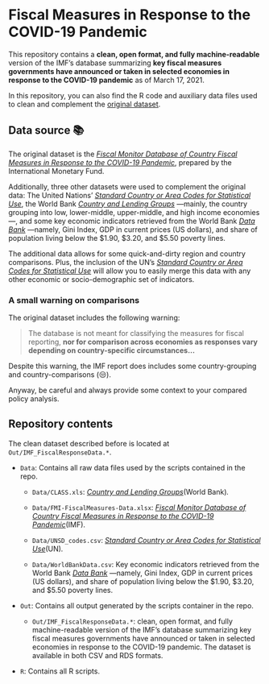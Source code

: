 # Fiscal Measures in Response to the COVID-19 Pandemic

This repository contains a **clean, open format, and fully
machine-readable** version of the IMF’s database summarizing **key
fiscal measures governments have announced or taken in selected
economies in response to the COVID-19 pandemic** as of March 17, 2021.

In this repository, you can also find the R code and auxiliary data
files used to clean and complement the [original
dataset](https://www.imf.org/en/Topics/imf-and-covid19/Fiscal-Policies-Database-in-Response-to-COVID-19).

## Data source :books:

The original dataset is the [*Fiscal Monitor Database of Country Fiscal
Measures in Response to the COVID-19
Pandemic*](https://www.imf.org/en/Topics/imf-and-covid19/Fiscal-Policies-Database-in-Response-to-COVID-19),
prepared by the International Monetary Fund.

Additionally, three other datasets were used to complement the original
data: The United Nations’ [*Standard Country or Area Codes for
Statistical Use*](https://unstats.un.org/unsd/methodology/m49/), the
World Bank [*Country and Lending
Groups*](https://datahelpdesk.worldbank.org/knowledgebase/articles/906519-world-bank-country-and-lending-groups)
—mainly, the country grouping into low, lower-middle, upper-middle, and
high income economies—, and some key economic indicators retrieved from
the World Bank [*Data Bank*](https://databank.bancomundial.org/)
—namely, Gini Index, GDP in current prices (US dollars), and share of
population living below the $1.90, $3.20, and $5.50 poverty lines.

The additional data allows for some quick-and-dirty region and country
comparisons. Plus, the inclusion of the UN’s [*Standard Country or Area
Codes for Statistical
Use*](https://unstats.un.org/unsd/methodology/m49/) will allow you to
easily merge this data with any other economic or socio-demographic set
of indicators.

### A small warning on comparisons

The original dataset includes the following warning:

> The database is not meant for classifying the measures for fiscal
> reporting, **nor for comparison across economies as responses vary
> depending on country-specific circumstances…**

Despite this warning, the IMF report does includes some country-grouping
and country-comparisons (:unamused:).

Anyway, be careful and always provide some context to your compared
policy analysis.

## Repository contents

The clean dataset described before is located at
`Out/IMF_FiscalResponseData.*`.

-   `Data`: Contains all raw data files used by the scripts contained in
    the repo.

    -   `Data/CLASS.xls`: [*Country and Lending
        Groups*](https://datahelpdesk.worldbank.org/knowledgebase/articles/906519-world-bank-country-and-lending-groups)(World
        Bank)*.*

    -   `Data/FMI-FiscalMeasures-Data.xlsx`: [*Fiscal Monitor Database
        of Country Fiscal Measures in Response to the COVID-19
        Pandemic*](https://www.imf.org/en/Topics/imf-and-covid19/Fiscal-Policies-Database-in-Response-to-COVID-19)(IMF).

    -   `Data/UNSD_codes.csv`: [*Standard Country or Area Codes for
        Statistical
        Use*](https://unstats.un.org/unsd/methodology/m49/)(UN)*.*

    -   `Data/WorldBankData.csv`: Key economic indicators retrieved from
        the World Bank [*Data Bank*](https://databank.bancomundial.org/)
        —namely, Gini Index, GDP in current prices (US dollars), and
        share of population living below the $1.90, $3.20, and $5.50
        poverty lines.

-   `Out`: Contains all output generated by the scripts container in the
    repo.

    -   `Out/IMF_FiscalResponseData.*`: clean, open format, and fully
        machine-readable version of the IMF’s database summarizing key
        fiscal measures governments have announced or taken in selected
        economies in response to the COVID-19 pandemic. The dataset is
        available in both CSV and RDS formats.

-   `R`: Contains all R scripts.
